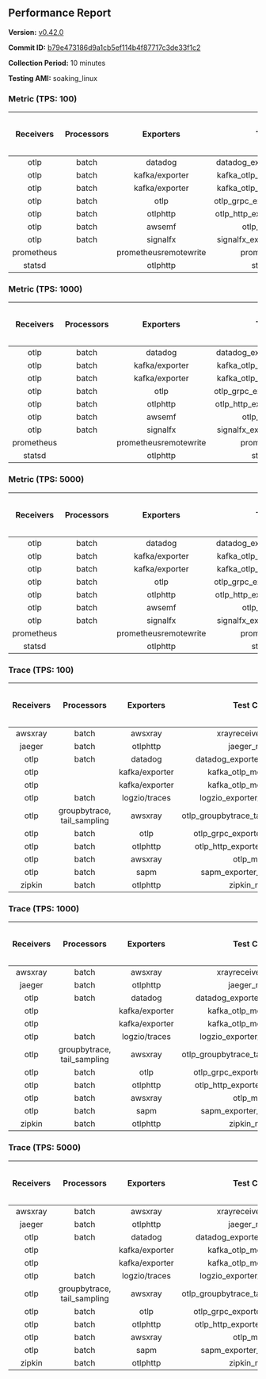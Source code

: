 ## Performance Report

**Version:** [v0.42.0](https://github.com/aws-observability/aws-otel-collector/releases/tag/v0.42.0)

**Commit ID:** [b79e473186d9a1cb5ef114b4f87717c3de33f1c2](https://github.com/aws-observability/aws-otel-collector/commit/b79e473186d9a1cb5ef114b4f87717c3de33f1c2)

**Collection Period:** 10 minutes

**Testing AMI:** soaking_linux


### Metric (TPS: 100)
| Receivers | Processors | Exporters | Test Case | Data Type | Instance Type | Avg CPU Usage (Percent) | Avg Memory Usage (Megabytes) | Max CPU Usage (Percent) | Max Memory Usage (Megabytes) |
|:---------:|:----------:|:---------:|:---------:|:---------:|:-------------:|:-----------------------:|:----------------------------:|:-----------------------:|:----------------------------:|
| otlp | batch | datadog | datadog_exporter_metric_mock | otlp | m5.2xlarge | 0.42 | 128.29 | 0.80 | 130.43 |
| otlp | batch | kafka/exporter | kafka_otlp_metric_mock_2_8_1 | otlp | m5.2xlarge | 2.74 | 134.50 | 9.50 | 146.10 |
| otlp | batch | kafka/exporter | kafka_otlp_metric_mock_3_2_0 | otlp | m5.2xlarge | 0.28 | 121.41 | 0.80 | 126.60 |
| otlp | batch | otlp | otlp_grpc_exporter_metric_mock | otlp | m5.2xlarge | 0.18 | 106.58 | 0.40 | 107.56 |
| otlp | batch | otlphttp | otlp_http_exporter_metric_mock | otlp | m5.2xlarge | 0.20 | 115.08 | 0.30 | 116.61 |
| otlp | batch | awsemf | otlp_metric_mock | otlp | m5.2xlarge | 0.37 | 120.06 | 0.70 | 122.36 |
| otlp | batch | signalfx | signalfx_exporter_metric_mock | otlp | m5.2xlarge | 0.23 | 122.71 | 0.50 | 123.84 |
| prometheus |  | prometheusremotewrite | prometheus_mock | prometheus | m5.2xlarge | 0.07 | 121.38 | 0.20 | 123.47 |
| statsd |  | otlphttp | statsd_mock | statsd | m5.2xlarge | 0.01 | 94.48 | 0.10 | 96.76 |

### Metric (TPS: 1000)
| Receivers | Processors | Exporters | Test Case | Data Type | Instance Type | Avg CPU Usage (Percent) | Avg Memory Usage (Megabytes) | Max CPU Usage (Percent) | Max Memory Usage (Megabytes) |
|:---------:|:----------:|:---------:|:---------:|:---------:|:-------------:|:-----------------------:|:----------------------------:|:-----------------------:|:----------------------------:|
| otlp | batch | datadog | datadog_exporter_metric_mock | otlp | m5.2xlarge | 2.00 | 138.23 | 2.30 | 140.13 |
| otlp | batch | kafka/exporter | kafka_otlp_metric_mock_2_8_1 | otlp | m5.2xlarge | 0.46 | 138.54 | 0.70 | 139.46 |
| otlp | batch | kafka/exporter | kafka_otlp_metric_mock_3_2_0 | otlp | m5.2xlarge | 0.65 | 145.66 | 2.40 | 147.64 |
| otlp | batch | otlp | otlp_grpc_exporter_metric_mock | otlp | m5.2xlarge | 0.45 | 129.52 | 0.70 | 132.76 |
| otlp | batch | otlphttp | otlp_http_exporter_metric_mock | otlp | m5.2xlarge | 0.53 | 137.20 | 0.70 | 142.08 |
| otlp | batch | awsemf | otlp_metric_mock | otlp | m5.2xlarge | 1.46 | 136.58 | 1.70 | 138.89 |
| otlp | batch | signalfx | signalfx_exporter_metric_mock | otlp | m5.2xlarge | 0.79 | 141.74 | 1.00 | 145.52 |
| prometheus |  | prometheusremotewrite | prometheus_mock | prometheus | m5.2xlarge | 0.74 | 158.89 | 1.60 | 166.59 |
| statsd |  | otlphttp | statsd_mock | statsd | m5.2xlarge | 0.01 | 95.35 | 0.10 | 97.60 |

### Metric (TPS: 5000)
| Receivers | Processors | Exporters | Test Case | Data Type | Instance Type | Avg CPU Usage (Percent) | Avg Memory Usage (Megabytes) | Max CPU Usage (Percent) | Max Memory Usage (Megabytes) |
|:---------:|:----------:|:---------:|:---------:|:---------:|:-------------:|:-----------------------:|:----------------------------:|:-----------------------:|:----------------------------:|
| otlp | batch | datadog | datadog_exporter_metric_mock | otlp | m5.2xlarge | 9.57 | 153.80 | 10.40 | 159.34 |
| otlp | batch | kafka/exporter | kafka_otlp_metric_mock_2_8_1 | otlp | m5.2xlarge | 7.05 | 149.83 | 10.60 | 154.96 |
| otlp | batch | kafka/exporter | kafka_otlp_metric_mock_3_2_0 | otlp | m5.2xlarge | 10.23 | 150.56 | 11.10 | 155.14 |
| otlp | batch | otlp | otlp_grpc_exporter_metric_mock | otlp | m5.2xlarge | 1.51 | 137.46 | 1.90 | 139.42 |
| otlp | batch | otlphttp | otlp_http_exporter_metric_mock | otlp | m5.2xlarge | 1.87 | 146.67 | 2.30 | 150.21 |
| otlp | batch | awsemf | otlp_metric_mock | otlp | m5.2xlarge | 6.44 | 144.52 | 6.60 | 147.28 |
| otlp | batch | signalfx | signalfx_exporter_metric_mock | otlp | m5.2xlarge | 3.46 | 144.17 | 3.80 | 148.61 |
| prometheus |  | prometheusremotewrite | prometheus_mock | prometheus | m5.2xlarge | 4.11 | 271.72 | 7.40 | 332.54 |
| statsd |  | otlphttp | statsd_mock | statsd | m5.2xlarge | 0.01 | 93.31 | 0.20 | 95.09 |

### Trace (TPS: 100)
| Receivers | Processors | Exporters | Test Case | Data Type | Instance Type | Avg CPU Usage (Percent) | Avg Memory Usage (Megabytes) | Max CPU Usage (Percent) | Max Memory Usage (Megabytes) |
|:---------:|:----------:|:---------:|:---------:|:---------:|:-------------:|:-----------------------:|:----------------------------:|:-----------------------:|:----------------------------:|
| awsxray | batch | awsxray | xrayreceiver_mock | xray | m5.2xlarge | 3.52 | 122.85 | 3.90 | 123.16 |
| jaeger | batch | otlphttp | jaeger_mock | jaeger | m5.2xlarge | 0.04 | 95.29 | 0.20 | 97.62 |
| otlp | batch | datadog | datadog_exporter_trace_mock | otlp | m5.2xlarge | 0.05 | 98.94 | 0.30 | 101.48 |
| otlp |  | kafka/exporter | kafka_otlp_mock_2_8_1 | otlp | m5.2xlarge | 0.18 | 101.66 | 0.40 | 105.14 |
| otlp |  | kafka/exporter | kafka_otlp_mock_3_2_0 | otlp | m5.2xlarge | 0.07 | 100.19 | 0.20 | 101.87 |
| otlp | batch | logzio/traces | logzio_exporter_trace_mock | otlp | m5.2xlarge | 0.04 | 96.03 | 0.30 | 98.37 |
| otlp | groupbytrace, tail_sampling | awsxray | otlp_groupbytrace_tailsampling_mock | otlp | m5.2xlarge | 0.03 | 97.41 | 0.20 | 99.63 |
| otlp | batch | otlp | otlp_grpc_exporter_trace_mock | otlp | m5.2xlarge | 0.04 | 96.90 | 0.20 | 99.05 |
| otlp | batch | otlphttp | otlp_http_exporter_trace_mock | otlp | m5.2xlarge | 0.04 | 95.72 | 0.20 | 98.01 |
| otlp | batch | awsxray | otlp_mock | otlp | m5.2xlarge | 0.04 | 93.59 | 0.20 | 96.09 |
| otlp | batch | sapm | sapm_exporter_trace_mock | otlp | m5.2xlarge | 0.04 | 95.38 | 0.30 | 97.72 |
| zipkin | batch | otlphttp | zipkin_mock | zipkin | m5.2xlarge | 0.04 | 96.06 | 0.20 | 98.11 |

### Trace (TPS: 1000)
| Receivers | Processors | Exporters | Test Case | Data Type | Instance Type | Avg CPU Usage (Percent) | Avg Memory Usage (Megabytes) | Max CPU Usage (Percent) | Max Memory Usage (Megabytes) |
|:---------:|:----------:|:---------:|:---------:|:---------:|:-------------:|:-----------------------:|:----------------------------:|:-----------------------:|:----------------------------:|
| awsxray | batch | awsxray | xrayreceiver_mock | xray | m5.2xlarge | 16.81 | 127.65 | 17.20 | 129.40 |
| jaeger | batch | otlphttp | jaeger_mock | jaeger | m5.2xlarge | 0.04 | 94.81 | 0.30 | 96.12 |
| otlp | batch | datadog | datadog_exporter_trace_mock | otlp | m5.2xlarge | 0.06 | 98.37 | 0.30 | 100.91 |
| otlp |  | kafka/exporter | kafka_otlp_mock_2_8_1 | otlp | m5.2xlarge | 0.07 | 100.52 | 0.20 | 105.95 |
| otlp |  | kafka/exporter | kafka_otlp_mock_3_2_0 | otlp | m5.2xlarge | 0.06 | 101.16 | 0.30 | 102.54 |
| otlp | batch | logzio/traces | logzio_exporter_trace_mock | otlp | m5.2xlarge | 0.04 | 95.19 | 0.30 | 97.87 |
| otlp | groupbytrace, tail_sampling | awsxray | otlp_groupbytrace_tailsampling_mock | otlp | m5.2xlarge | 0.04 | 96.15 | 0.20 | 98.64 |
| otlp | batch | otlp | otlp_grpc_exporter_trace_mock | otlp | m5.2xlarge | 0.05 | 97.20 | 0.20 | 99.06 |
| otlp | batch | otlphttp | otlp_http_exporter_trace_mock | otlp | m5.2xlarge | 0.05 | 96.09 | 0.20 | 97.54 |
| otlp | batch | awsxray | otlp_mock | otlp | m5.2xlarge | 0.04 | 96.01 | 0.20 | 98.16 |
| otlp | batch | sapm | sapm_exporter_trace_mock | otlp | m5.2xlarge | 0.04 | 95.17 | 0.20 | 97.33 |
| zipkin | batch | otlphttp | zipkin_mock | zipkin | m5.2xlarge | 0.04 | 95.77 | 0.20 | 97.97 |

### Trace (TPS: 5000)
| Receivers | Processors | Exporters | Test Case | Data Type | Instance Type | Avg CPU Usage (Percent) | Avg Memory Usage (Megabytes) | Max CPU Usage (Percent) | Max Memory Usage (Megabytes) |
|:---------:|:----------:|:---------:|:---------:|:---------:|:-------------:|:-----------------------:|:----------------------------:|:-----------------------:|:----------------------------:|
| awsxray | batch | awsxray | xrayreceiver_mock | xray | m5.2xlarge | 24.50 | 141.33 | 26.00 | 145.67 |
| jaeger | batch | otlphttp | jaeger_mock | jaeger | m5.2xlarge | 0.05 | 94.54 | 0.30 | 96.96 |
| otlp | batch | datadog | datadog_exporter_trace_mock | otlp | m5.2xlarge | 0.06 | 99.51 | 0.20 | 101.92 |
| otlp |  | kafka/exporter | kafka_otlp_mock_2_8_1 | otlp | m5.2xlarge | 0.06 | 100.09 | 0.30 | 105.39 |
| otlp |  | kafka/exporter | kafka_otlp_mock_3_2_0 | otlp | m5.2xlarge | 0.19 | 100.27 | 0.50 | 104.95 |
| otlp | batch | logzio/traces | logzio_exporter_trace_mock | otlp | m5.2xlarge | 0.04 | 93.98 | 0.20 | 95.15 |
| otlp | groupbytrace, tail_sampling | awsxray | otlp_groupbytrace_tailsampling_mock | otlp | m5.2xlarge | 0.03 | 96.47 | 0.20 | 98.59 |
| otlp | batch | otlp | otlp_grpc_exporter_trace_mock | otlp | m5.2xlarge | 0.05 | 96.32 | 0.20 | 98.57 |
| otlp | batch | otlphttp | otlp_http_exporter_trace_mock | otlp | m5.2xlarge | 0.04 | 95.83 | 0.20 | 97.96 |
| otlp | batch | awsxray | otlp_mock | otlp | m5.2xlarge | 0.04 | 94.14 | 0.20 | 96.34 |
| otlp | batch | sapm | sapm_exporter_trace_mock | otlp | m5.2xlarge | 0.04 | 94.95 | 0.20 | 97.37 |
| zipkin | batch | otlphttp | zipkin_mock | zipkin | m5.2xlarge | 0.04 | 94.38 | 0.30 | 96.67 |

